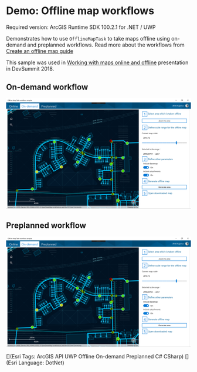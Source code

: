 Demo: Offline map workflows
============================
Required version: ArcGIS Runtime SDK 100.2.1 for .NET / UWP

Demonstrates how to use `OfflineMapTask` to take maps offline using on-demand and preplanned workflows. Read more about the workflows from [Create an offline map guide](https://developers.arcgis.com/net/latest/wpf/guide/create-an-offline-map.htm)

This sample was used in [Working with maps online and offline](https://www.youtube.com/watch?v=E2kpUVPnxxg]) presentation in DevSummit 2018.

## On-demand workflow
![Screenshot](Screenshot_2.png)

## Preplanned workflow
![Screenshot](Screenshot_2.png)

[](Esri Tags: ArcGIS API UWP Offline On-demand Preplanned C# CSharp)
[](Esri Language: DotNet)
